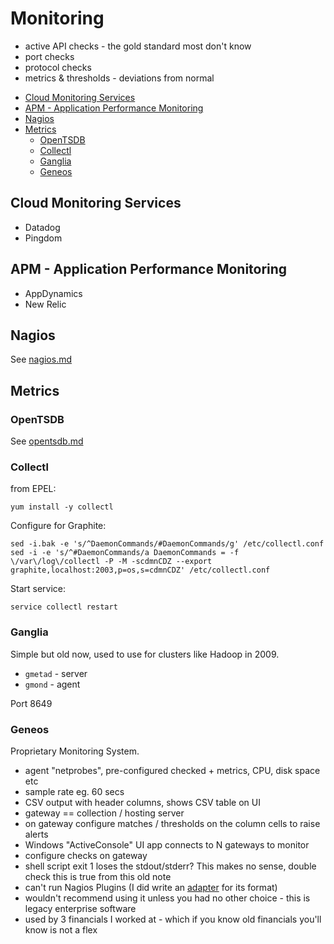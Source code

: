 # Monitoring

- active API checks - the gold standard most don't know
- port checks
- protocol checks
- metrics & thresholds - deviations from normal

<!-- INDEX_START -->

- [Cloud Monitoring Services](#cloud-monitoring-services)
- [APM - Application Performance Monitoring](#apm---application-performance-monitoring)
- [Nagios](#nagios)
- [Metrics](#metrics)
  - [OpenTSDB](#opentsdb)
  - [Collectl](#collectl)
  - [Ganglia](#ganglia)
  - [Geneos](#geneos)

<!-- INDEX_END -->

## Cloud Monitoring Services

- Datadog
- Pingdom

## APM - Application Performance Monitoring

- AppDynamics
- New Relic

## Nagios

See [nagios.md](nagios.md)

## Metrics

### OpenTSDB

See [opentsdb.md](opentsdb.md)

### Collectl

from EPEL:

```shell
yum install -y collectl
```

Configure for Graphite:

```shell
sed -i.bak -e 's/^DaemonCommands/#DaemonCommands/g' /etc/collectl.conf
sed -i -e 's/^#DaemonCommands/a DaemonCommands = -f \/var\/log\/collectl -P -M -scdmnCDZ --export graphite,localhost:2003,p=os,s=cdmnCDZ' /etc/collectl.conf
```

Start service:

```shell
service collectl restart
```

### Ganglia

Simple but old now, used to use for clusters like Hadoop in 2009.

- `gmetad` - server
- `gmond`  - agent

Port 8649

### Geneos

Proprietary Monitoring System.

- agent "netprobes", pre-configured checked + metrics, CPU, disk space etc
- sample rate eg. 60 secs
- CSV output with header columns, shows CSV table on UI
- gateway == collection / hosting server
- on gateway configure matches / thresholds on the column cells to raise alerts
- Windows "ActiveConsole" UI app connects to N gateways to monitor
- configure checks on gateway
- shell script exit 1 loses the stdout/stderr? This makes no sense, double check this is true from this old note
- can't run Nagios Plugins (I did write an [adapter](https://github.com/HariSekhon/Nagios-Plugins/blob/master/adapter_geneos.py) for its format)
- wouldn't recommend using it unless you had no other choice - this is legacy enterprise software
- used by 3 financials I worked at - which if you know old financials you'll know is not a flex
